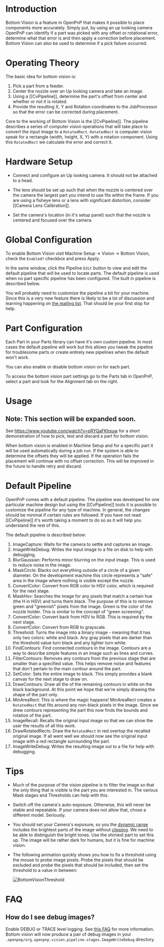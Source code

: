 # Introduction

Bottom Vision is a feature in OpenPnP that makes it possible to place components more accurately. Simply put, by using an up looking camera OpenPnP can identify if a part was picked with any offset or rotational error, determine what that error is and then apply a correction before placement. Bottom Vision can also be used to determine if a pick failure occurred.

# Operating Theory

The basic idea for bottom vision is:

1. Pick a part from a feeder.
2. Center the nozzle over an Up looking camera and take an image.
3. Using a [[CvPipeline]], determine the part's offset from center and whether or not it is rotated.
4. Provide the resulting X, Y and Rotation coordinates to the JobProcessor so that the error can be corrected during placement.

Core to the working of Bottom Vision is the [[CvPipeline]]. The pipeline describes a series of computer vision operations that will take place to convert the input image to a `RotatedRect`. `RotatedRect` is computer vision speak for a rectangle (width, height, X, Y) with a rotation component. Using this `RotatedRect` we calculate the error and correct it.

# Hardware Setup

* Connect and configure an Up looking camera. It should not be attached to a head.

* The lens should be set up such that when the nozzle is centered over the camera the largest part you intend to use fits within the frame. If you are using a fisheye lens or a lens with significant distortion, consider [[Camera Lens Calibration]].

* Set the camera's location (in it's setup panel) such that the nozzle is centered and focused over the camera.

# Global Configuration

To enable Bottom Vision visit Machine Setup -> Vision -> Bottom Vision, check the `Enabled?` checkbox and press Apply.

In the same window, click the Pipeline `Edit` button to view and edit the default pipeline that will be used to locate parts. The default pipeline is used when no part specific pipeline has been configured. The built in pipeline is described below.

You will probably need to customize the pipeline a bit for your machine. Since this is a very new feature there is likely to be a lot of discussion and learning happening on [the mailing list](http://groups.google.com/group/openpnp). That should be your first stop for help.

# Part Configuration

Each Part in your Parts library can have it's own custom pipeline. In most cases the default pipeline will work but this allows you tweak the pipeline for troublesome parts or create entirely new pipelines when the default won't work.

You can also enable or disable bottom vision on for each part.

To access the bottom vision part settings go to the Parts tab in OpenPnP, select a part and look for the Alignment tab on the right.

# Usage

## Note: This section will be expanded soon.

See https://www.youtube.com/watch?v=pRYQaFKhsuw for a short demonstration of how to pick, test and discard a part for bottom vision.

When bottom vision is enabled in Machine Setup and for a specific part it will be used automatically during a job run. If the system is able to determine the offsets they will be applied. If the operation fails the placement will continue with no offset correction. This will be improved in the future to handle retry and discard.

# Default Pipeline

OpenPnP comes with a default pipeline. The pipeline was developed for one particular machine design but using the [[CvPipeline]] tools it is possible to customize the pipeline for any type of machine. In general, the changes should be minimal if certain rules are followed. If you have not read [[CvPipeline]] it's worth taking a moment to do so as it will help you understand the rest of this.

The default pipeline is described below:

1. ImageCapture: Waits for the camera to settle and captures an image.
2. ImageWriteDebug: Writes the input image to a file on disk to help with debugging.
3. BlurGaussian: Performs minor blurring on the input image. This is used to reduce noise in the image.
4. MaskCircle: Blacks out everything outside of a circle of a given diameter. On the development machine this circle represents a "safe" area in the image where nothing is visible except the nozzle.
5. ConvertColor: Convert from RGB color to HSV color, which is required for the next stage.
6. MaskHsv: Searches the image for any pixels that match a certain hue (the H in HSV) and turns them black. The purpose of this is to remove green and "greenish" pixels from the image. Green is the color of the nozzle holder. This is similar to the concept of "green screening".
7. ConvertColor: Convert back from HSV to RGB. This is required by the next stage.
8. ConvertColor: Convert from RGB to grayscale.
9. Threshold: Turns the image into a binary image - meaning that it has only two colors: white and black. Any gray pixels that are darker than the threshold value turn black and any lighter turn white.
10. FindContours: Find connected contours in the image. Contours are a way to describe simple features in an image such as lines and curves.
11. FilterContours: Removes any contours from the previous stage that are smaller than a specified value. This helps remove noise and features that don't pertain to the main contour around the part.
12. SetColor: Sets the entire image to black. This simply provides a blank canvas for the next stage to draw on.
13. DrawContours: Draw all the of the remaining contours in white on the black background. At this point we hope that we're simply drawing the shape of the part only.
14. MinAreaRect: This is where the magic happens! MinAreaRect creates a `RotatedRect` that fits around any non-black pixels in the image. Since we drew contours representing the part this now finds the bounds and rotation of the part.
15. ImageRecall: Recalls the original input image so that we can show the user the results of all this work.
16. DrawRotatedRects: Draw the `RotatedRect` in red overtop the recalled original image. If all went well we should now see the original input image with a red rectangle surrounding the part.
17. ImageWriteDebug: Writes the resulting image out to a file for help with debugging.

# Tips

* Much of the purpose of the vision pipeline is to filter the image so that the only thing that is visible is the part you are interested in. The various Mask stages and Thresholds can help with this.
* Switch off the camera's auto-exposure. Otherwise, this will never be stable and repeatable. If your camera does not allow that, chose a different model. Seriously.
* You should set your Camera's exposure, so you the [dynamic range](https://en.wikipedia.org/wiki/Dynamic_range) includes the brightest parts of the image without [clipping](https://en.wikipedia.org/wiki/Clipping_(photography)). We need to be able to distinguish the bright tones. Use the shiniest part to set this up. The image will be rather dark for humans, but it is fine for machine vision. 
* The following animation quickly shows you how to fix a threshold using the mouse to probe image pixels. Probe the pixels that should be excluded and probe the pixels that should be included, then set the threshold to a value in between:

  ![BottomVisionThreshold](https://user-images.githubusercontent.com/9963310/96963951-e1ac8180-1509-11eb-87c5-630dec575931.gif)

# FAQ

## How do I see debug images?

Enable DEBUG or TRACE level logging. See [this FAQ](https://github.com/openpnp/openpnp/wiki/FAQ#how-do-i-turn-on-debug-logging) for more information. Bottom vision will now produce a pair of debug images in your `.openpnp/org.openpnp.vision.pipeline.stages.ImageWriteDebug` directory.
